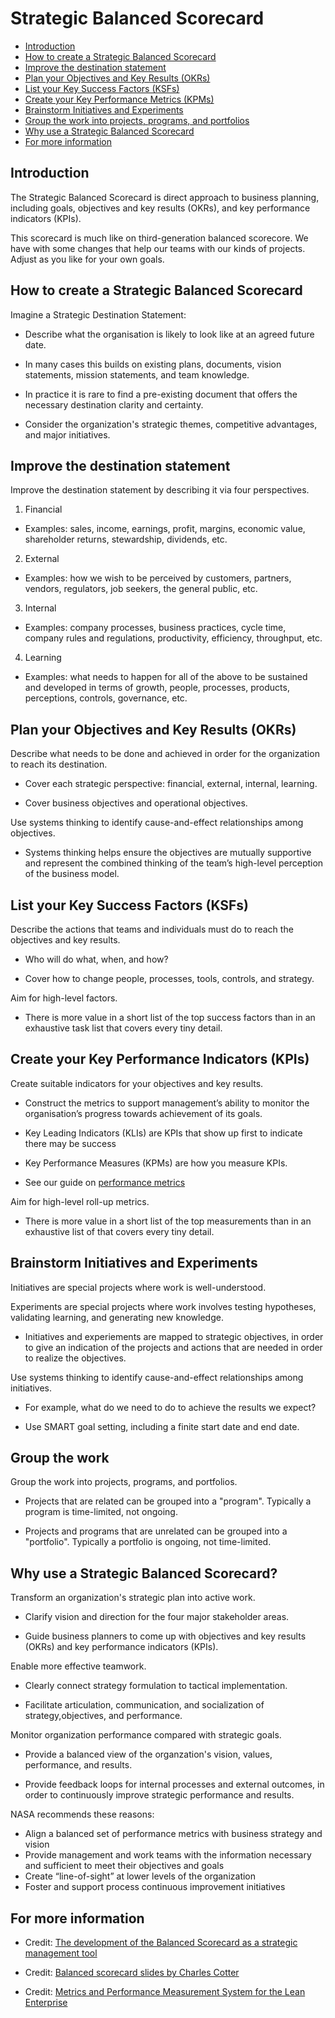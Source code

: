 # Strategic Balanced Scorecard

* [Introduction](#introduction)
* [How to create a Strategic Balanced Scorecard](#how)
* [Improve the destination statement](#improve)
* [Plan your Objectives and Key Results (OKRs)](#okr)
* [List your Key Success Factors (KSFs)](#ksf)
* [Create your Key Performance Metrics (KPMs)](#kpi)
* [Brainstorm Initiatives and Experiments](#initiatives-and-experiements)
* [Group the work into projects, programs, and portfolios](#group)
* [Why use a Strategic Balanced Scorecard](#why)
* [For more information](#more)


<h2><a name="introduction">Introduction</a></h2>

The Strategic Balanced Scorecard is direct approach to business planning, including goals, objectives and key results (OKRs), and key performance indicators (KPIs).

This scorecard is much like on third-generation balanced scorecore. We have with some changes that help our teams with our kinds of projects. Adjust as you like for your own goals.


<h2><a name="how">How to create a Strategic Balanced Scorecard</a></h2>

Imagine a Strategic Destination Statement:

  * Describe what the organisation is likely to look like at an agreed future date.

  * In many cases this builds on existing plans, documents, vision statements, mission statements, and team knowledge.

  * In practice it is rare to find a pre-existing document that offers the necessary destination clarity and certainty.

  * Consider the organization's strategic themes, competitive advantages, and major initiatives.


<h2><a name="improve">Improve the destination statement</a></h2>

Improve the destination statement by describing it via four perspectives.

1. Financial

  * Examples: sales, income, earnings, profit, margins, economic value, shareholder returns, stewardship, dividends, etc.

2. External

  * Examples: how we wish to be perceived by customers, partners, vendors, regulators, job seekers, the general public, etc.

3. Internal

  * Examples: company processes, business practices, cycle time, company rules and regulations, productivity, efficiency, throughput, etc.

4. Learning

  * Examples: what needs to happen for all of the above to be sustained and developed in terms of growth, people, processes, products, perceptions, controls, governance, etc.


<h2><a name="okr">Plan your Objectives and Key Results (OKRs)</a></h2>

Describe what needs to be done and achieved in order for the organization to reach its destination.

* Cover each strategic perspective: financial, external, internal, learning.

* Cover business objectives and operational objectives.

Use systems thinking to identify cause-and-effect relationships among objectives.

* Systems thinking helps ensure the objectives are mutually supportive and represent the combined thinking of the team’s high-level perception of the business model.


<h2><a name="ksf">List your Key Success Factors (KSFs)</a></h2>

Describe the actions that teams and individuals must do to reach the objectives and key results.

* Who will do what, when, and how?

* Cover how to change people, processes, tools, controls, and strategy.

Aim for high-level factors.

* There is more value in a short list of the top success factors than in an exhaustive task list that covers every tiny detail.


<h2><a name="kpm">Create your Key Performance Indicators (KPIs)</a></h2>

Create suitable indicators for your objectives and key results.

* Construct the metrics to support management’s ability to monitor the organisation’s progress towards achievement of its goals.

* Key Leading Indicators (KLIs) are KPIs that show up first to indicate there may be success

* Key Performance Measures (KPMs) are how you measure KPIs.

* See our guide on [performance metrics](https;//github.com/joelparkrhenderson/performance_metrics)

Aim for high-level roll-up metrics.

* There is more value in a short list of the top measurements than in an exhaustive list of that covers every tiny detail.


<h2><a name="initiatives-and-experiments">Brainstorm Initiatives and Experiments</a></h2>

Initiatives are special projects where work is well-understood.

Experiments are special projects where work involves testing hypotheses, validating learning, and generating new knowledge.

  * Initiatives and experiements are mapped to strategic objectives, in order to give an indication of the projects and actions that are needed in order to realize the objectives.

Use systems thinking to identify cause-and-effect relationships among initiatives.

  * For example, what do we need to do to achieve the results we expect?

  * Use SMART goal setting, including a finite start date and end date.


<h2><a name="group">Group the work</a></h2>

Group the work into projects, programs, and portfolios.

  * Projects that are related can be grouped into a "program". Typically a program is time-limited, not ongoing.

  * Projects and programs that are unrelated can be grouped into a "portfolio". Typically a portfolio is ongoing, not time-limited.


<h2><a name="why">Why use a Strategic Balanced Scorecard?</a></h2>

Transform an organization's strategic plan into active work.

  * Clarify vision and direction for the four major stakeholder areas.

  * Guide business planners to come up with objectives and key results (OKRs) and key performance indicators (KPIs).

Enable more effective teamwork.

  * Clearly connect strategy formulation to tactical implementation.

  * Facilitate articulation, communication, and socialization of strategy,objectives, and performance.

Monitor organization performance compared with strategic goals.

  * Provide a balanced view of the organzation's vision, values, performance, and results.

  * Provide feedback loops for internal processes and external outcomes, in order to continuously improve strategic performance and results.

NASA recommends these reasons:

* Align a balanced set of performance metrics with business strategy and vision
* Provide management and work teams with the information necessary and sufficient to meet their objectives and goals
* Create “line-of-sight” at lower levels of the organization
* Foster and support process continuous improvement initiatives


<h2><a name="more">For more information</a></h2>

* Credit: [The development of the Balanced Scorecard as a strategic management tool](https://courses.cs.ut.ee/MTAT.03.243/2015_spring/uploads/Main/BSC.pdf)

* Credit: [Balanced scorecard slides by Charles Cotter](http://www.slideshare.net/CharlesCotter/balanced-scorecard-41321389)

* Credit: [Metrics and Performance Measurement System for the Lean Enterprise](https://ocw.mit.edu/courses/aeronautics-and-astronautics/16-852j-integrating-the-lean-enterprise-fall-2005/lecture-notes/12_metrics.pdf)
